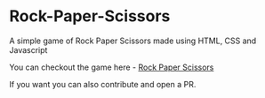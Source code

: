# Rock-Paper-Scissors

A simple game of Rock Paper Scissors made using HTML, CSS and Javascript

You can checkout the game here - [Rock Paper Scissors](https://rock-paper-scissors-red-xi.vercel.app/)

If you want you can also contribute and open a PR.
